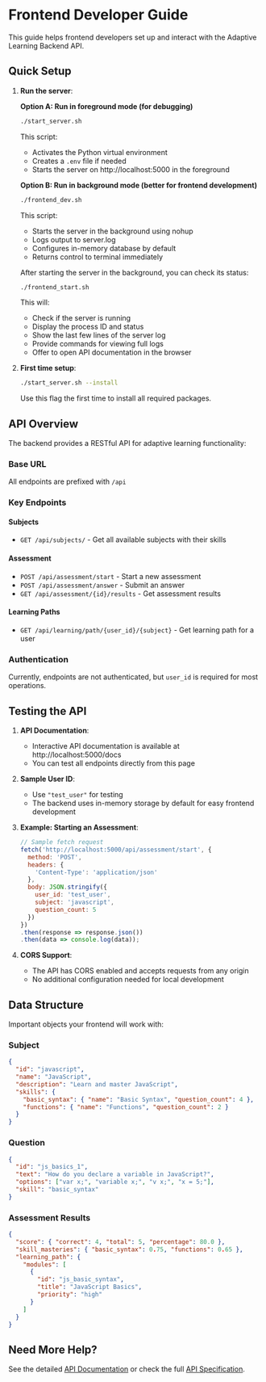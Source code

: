 # Frontend Developer Guide

This guide helps frontend developers set up and interact with the Adaptive Learning Backend API.

## Quick Setup

1. **Run the server**:

   **Option A: Run in foreground mode (for debugging)**
   ```bash
   ./start_server.sh
   ```
   This script:
   - Activates the Python virtual environment
   - Creates a `.env` file if needed
   - Starts the server on http://localhost:5000 in the foreground

   **Option B: Run in background mode (better for frontend development)**
   ```bash
   ./frontend_dev.sh
   ```
   This script:
   - Starts the server in the background using nohup
   - Logs output to server.log
   - Configures in-memory database by default
   - Returns control to terminal immediately

   After starting the server in the background, you can check its status:
   ```bash
   ./frontend_start.sh
   ```
   This will:
   - Check if the server is running
   - Display the process ID and status
   - Show the last few lines of the server log
   - Provide commands for viewing full logs
   - Offer to open API documentation in the browser

2. **First time setup**:
   ```bash
   ./start_server.sh --install
   ```
   Use this flag the first time to install all required packages.

## API Overview

The backend provides a RESTful API for adaptive learning functionality:

### Base URL
All endpoints are prefixed with `/api`

### Key Endpoints

#### Subjects
- `GET /api/subjects/` - Get all available subjects with their skills

#### Assessment
- `POST /api/assessment/start` - Start a new assessment
- `POST /api/assessment/answer` - Submit an answer
- `GET /api/assessment/{id}/results` - Get assessment results

#### Learning Paths
- `GET /api/learning/path/{user_id}/{subject}` - Get learning path for a user

### Authentication

Currently, endpoints are not authenticated, but `user_id` is required for most operations.

## Testing the API

1. **API Documentation**:
   - Interactive API documentation is available at http://localhost:5000/docs
   - You can test all endpoints directly from this page

2. **Sample User ID**:
   - Use `"test_user"` for testing
   - The backend uses in-memory storage by default for easy frontend development

3. **Example: Starting an Assessment**:

   ```javascript
   // Sample fetch request
   fetch('http://localhost:5000/api/assessment/start', {
     method: 'POST',
     headers: {
       'Content-Type': 'application/json'
     },
     body: JSON.stringify({
       user_id: 'test_user',
       subject: 'javascript',
       question_count: 5
     })
   })
   .then(response => response.json())
   .then(data => console.log(data));
   ```

4. **CORS Support**:
   - The API has CORS enabled and accepts requests from any origin
   - No additional configuration needed for local development

## Data Structure

Important objects your frontend will work with:

### Subject
```json
{
  "id": "javascript",
  "name": "JavaScript",
  "description": "Learn and master JavaScript",
  "skills": {
    "basic_syntax": { "name": "Basic Syntax", "question_count": 4 },
    "functions": { "name": "Functions", "question_count": 2 }
  }
}
```

### Question
```json
{
  "id": "js_basics_1",
  "text": "How do you declare a variable in JavaScript?",
  "options": ["var x;", "variable x;", "v x;", "x = 5;"],
  "skill": "basic_syntax"
}
```

### Assessment Results
```json
{
  "score": { "correct": 4, "total": 5, "percentage": 80.0 },
  "skill_masteries": { "basic_syntax": 0.75, "functions": 0.65 },
  "learning_path": {
    "modules": [
      {
        "id": "js_basic_syntax",
        "title": "JavaScript Basics",
        "priority": "high"
      }
    ]
  }
}
```

## Need More Help?

See the detailed [API Documentation](api/README.md) or check the full [API Specification](api/FULL_API_SPEC.md).